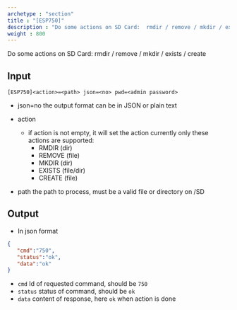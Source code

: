 ```yaml
---
archetype : "section"
title : "[ESP750]"
description : "Do some actions on SD Card:  rmdir / remove / mkdir / exists / create"
weight : 800
---
```

Do some actions on SD Card:  rmdir / remove / mkdir / exists / create

## Input
`[ESP750]<action>=<path> json=<no> pwd=<admin password>`

* json=no
the output format can be in JSON or plain text

* action
  * if action is not empty, it will set the action
  currently only these actions are supported:
    - RMDIR (dir)
    - REMOVE (file)
    - MKDIR (dir)
    - EXISTS (file/dir)
    - CREATE (file)
   

* path
   the path to process, must be a valid file or directory on /SD

## Output

- In json format

```json
{
   "cmd":"750",
   "status":"ok",
   "data":"ok"
}
```

* `cmd` Id of requested command, should be `750`
* `status` status of command, should be `ok`
* `data` content of response, here `ok` when action is done

